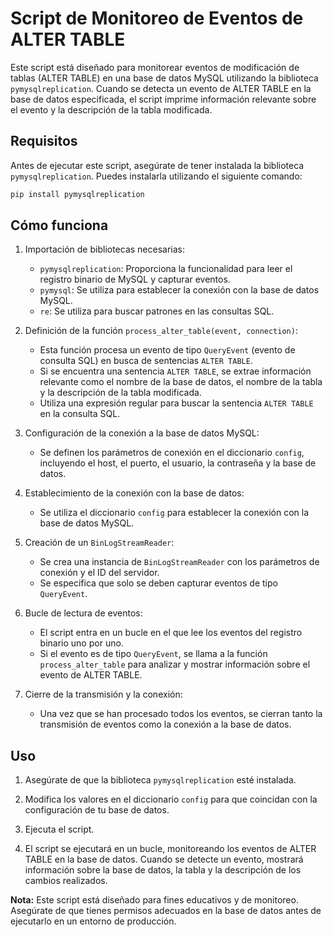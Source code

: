 # Script de Monitoreo de Eventos de ALTER TABLE

Este script está diseñado para monitorear eventos de modificación de tablas (ALTER TABLE) en una base de datos MySQL utilizando la biblioteca `pymysqlreplication`. Cuando se detecta un evento de ALTER TABLE en la base de datos especificada, el script imprime información relevante sobre el evento y la descripción de la tabla modificada.

## Requisitos

Antes de ejecutar este script, asegúrate de tener instalada la biblioteca `pymysqlreplication`. Puedes instalarla utilizando el siguiente comando:

```bash
pip install pymysqlreplication
```

## Cómo funciona

1. Importación de bibliotecas necesarias:
   - `pymysqlreplication`: Proporciona la funcionalidad para leer el registro binario de MySQL y capturar eventos.
   - `pymysql`: Se utiliza para establecer la conexión con la base de datos MySQL.
   - `re`: Se utiliza para buscar patrones en las consultas SQL.

2. Definición de la función `process_alter_table(event, connection)`:
   - Esta función procesa un evento de tipo `QueryEvent` (evento de consulta SQL) en busca de sentencias `ALTER TABLE`.
   - Si se encuentra una sentencia `ALTER TABLE`, se extrae información relevante como el nombre de la base de datos, el nombre de la tabla y la descripción de la tabla modificada.
   - Utiliza una expresión regular para buscar la sentencia `ALTER TABLE` en la consulta SQL.

3. Configuración de la conexión a la base de datos MySQL:
   - Se definen los parámetros de conexión en el diccionario `config`, incluyendo el host, el puerto, el usuario, la contraseña y la base de datos.

4. Establecimiento de la conexión con la base de datos:
   - Se utiliza el diccionario `config` para establecer la conexión con la base de datos MySQL.

5. Creación de un `BinLogStreamReader`:
   - Se crea una instancia de `BinLogStreamReader` con los parámetros de conexión y el ID del servidor.
   - Se especifica que solo se deben capturar eventos de tipo `QueryEvent`.

6. Bucle de lectura de eventos:
   - El script entra en un bucle en el que lee los eventos del registro binario uno por uno.
   - Si el evento es de tipo `QueryEvent`, se llama a la función `process_alter_table` para analizar y mostrar información sobre el evento de ALTER TABLE.

7. Cierre de la transmisión y la conexión:
   - Una vez que se han procesado todos los eventos, se cierran tanto la transmisión de eventos como la conexión a la base de datos.

## Uso

1. Asegúrate de que la biblioteca `pymysqlreplication` esté instalada.

2. Modifica los valores en el diccionario `config` para que coincidan con la configuración de tu base de datos.

3. Ejecuta el script.

4. El script se ejecutará en un bucle, monitoreando los eventos de ALTER TABLE en la base de datos. Cuando se detecte un evento, mostrará información sobre la base de datos, la tabla y la descripción de los cambios realizados.

**Nota:** Este script está diseñado para fines educativos y de monitoreo. Asegúrate de que tienes permisos adecuados en la base de datos antes de ejecutarlo en un entorno de producción.
